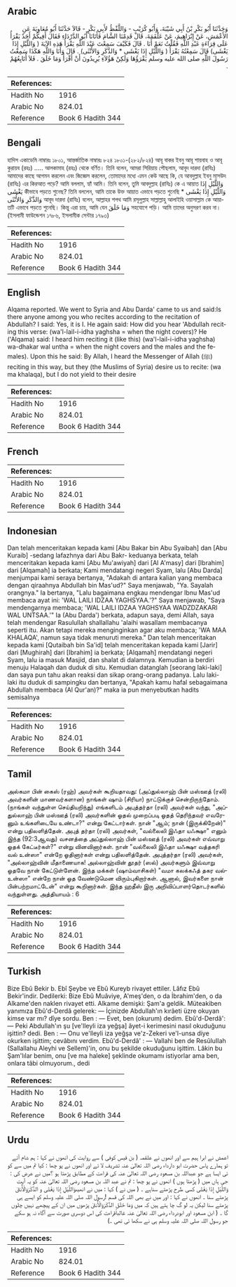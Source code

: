 ## Arabic


<div dir="rtl" lang="ar" style={{fontSize:'larger',backgroundColor:'#f8f9fa',padding:20}}>
وَحَدَّثَنَا أَبُو بَكْرِ بْنُ أَبِي شَيْبَةَ، وَأَبُو كُرَيْبٍ - وَاللَّفْظُ لأَبِي بَكْرٍ - قَالاَ حَدَّثَنَا أَبُو مُعَاوِيَةَ عَنِ الأَعْمَشِ، عَنْ إِبْرَاهِيمَ، عَنْ عَلْقَمَةَ، قَالَ قَدِمْنَا الشَّامَ فَأَتَانَا أَبُو الدَّرْدَاءِ فَقَالَ أَفِيكُمْ أَحَدٌ يَقْرَأُ عَلَى قِرَاءَةِ عَبْدِ اللَّهِ فَقُلْتُ نَعَمْ أَنَا ‏.‏ قَالَ فَكَيْفَ سَمِعْتَ عَبْدَ اللَّهِ يَقْرَأُ هَذِهِ الآيَةَ ‏(‏ وَاللَّيْلِ إِذَا يَغْشَى‏)‏ قَالَ سَمِعْتُهُ يَقْرَأُ ‏(‏ وَاللَّيْلِ إِذَا يَغْشَى * وَالذَّكَرِ وَالأُنْثَى‏)‏ ‏.‏ قَالَ وَأَنَا وَاللَّهِ هَكَذَا سَمِعْتُ رَسُولَ اللَّهِ صلى الله عليه وسلم يَقْرَؤُهَا وَلَكِنْ هَؤُلاَءِ يُرِيدُونَ أَنْ أَقْرَأَ وَمَا خَلَقَ ‏.‏ فَلاَ أُتَابِعُهُمْ ‏.‏
</div>
<div style={{backgroundColor:'#f8f9fa',padding:20, marginBottom: 10}}><table> <thead> <tr> <th>References:</th> <th></th> </tr> </thead> <tbody><tr><td>Hadith No</td><td>1916</td></tr><tr><td>Arabic No</td><td>824.01</td></tr><tr><td>Reference</td><td>Book 6 Hadith 344</td></tr></tbody></table></div>

## Bengali


<div dir="ltr" lang="bn" style={{fontSize:'larger',backgroundColor:'#f8f9fa',padding:20}}>
হাদিস একাডেমি নাম্বারঃ ১৮০১, আন্তর্জাতিক নাম্বারঃ ৮২৪ ১৮০১-(২৮২/৮২৪) আবূ বাকর ইবনু আবূ শায়বাহ ও আবূ কুরায়ব (রহঃ) ..... আলকামাহ (রহঃ) থেকে বর্ণিত। তিনি বলেন, আমরা সিরিয়ায় পৌছলাম, আবূদ দারদা (রাযিঃ) আমাদের কাছে আগমন করলেন এবং জিজ্ঞেস করলেন, তোমাদের মধ্যে এমন কেউ আছে কি, যে আবদুল্লাহ ইবনু মাসউদ (রাযিঃ) এর কিরআত পড়ে? আমি বললাম, হ্যাঁ আমি। তিনি বলেন, তুমি আবদুল্লাহ (রাযিঃ) কে এ আয়াত وَاللَّيْلِ إِذَا يَغْشَى কীভাবে পড়তে শুনেছ? তিনি বললেন, আমি তাকে উক্ত আয়াত এভাবে পড়তে শুনেছি وَاللَّيْلِ إِذَا يَغْشَى * وَالذَّكَرِ وَالأُنْثَى‏ আবূদ দারদা (রাযিঃ) বলেন, আল্লাহর শপথ আমি রসূলুল্লাহ সাল্লাল্লাহু আলাইহি ওয়াসাল্লাম কে আয়াতটি এভাবে পড়তে শুনেছি। কিন্তু এরা চায়, আমি যেন وَمَا خَلَقَ সহযোগে পড়ি। আমি তাদের অনুসরণ করব না। (ইসলামী ফাউন্ডেশন ১৭৮৬, ইসলামীক সেন্টার ১৭৯৩)
</div>
<div style={{backgroundColor:'#f8f9fa',padding:20, marginBottom: 10}}><table> <thead> <tr> <th>References:</th> <th></th> </tr> </thead> <tbody><tr><td>Hadith No</td><td>1916</td></tr><tr><td>Arabic No</td><td>824.01</td></tr><tr><td>Reference</td><td>Book 6 Hadith 344</td></tr></tbody></table></div>

## English


<div dir="ltr" lang="en" style={{fontSize:'larger',backgroundColor:'#f8f9fa',padding:20}}>
Alqama reported. We went to Syria and Abu Darda' came to us and said:Is there anyone among you who recites according to the recitation of Abdullah? I said: Yes, it is I. He again said: How did you hear 'Abdullah reciting this verse: (wa'l-lail-i-idha yaghsha = when the night covers)? He ('Alqama) said: I heard him reciting it (like this) (wa'l-lail-i-idha yaghsha) wa-dhakar wal untha = when the night covers and the males and the females). Upon this he said: By Allah, I heard the Messenger of Allah (ﷺ) reciting in this way, but they (the Muslims of Syria) desire us to recite: (wa ma khalaqa), but I do not yield to their desire
</div>
<div style={{backgroundColor:'#f8f9fa',padding:20, marginBottom: 10}}><table> <thead> <tr> <th>References:</th> <th></th> </tr> </thead> <tbody><tr><td>Hadith No</td><td>1916</td></tr><tr><td>Arabic No</td><td>824.01</td></tr><tr><td>Reference</td><td>Book 6 Hadith 344</td></tr></tbody></table></div>

## French


<div dir="ltr" lang="fr" style={{fontSize:'larger',backgroundColor:'#f8f9fa',padding:20}}>

</div>
<div style={{backgroundColor:'#f8f9fa',padding:20, marginBottom: 10}}><table> <thead> <tr> <th>References:</th> <th></th> </tr> </thead> <tbody><tr><td>Hadith No</td><td>1916</td></tr><tr><td>Arabic No</td><td>824.01</td></tr><tr><td>Reference</td><td>Book 6 Hadith 344</td></tr></tbody></table></div>

## Indonesian


<div dir="ltr" lang="id" style={{fontSize:'larger',backgroundColor:'#f8f9fa',padding:20}}>
Dan telah menceritakan kepada kami [Abu Bakar bin Abu Syaibah] dan [Abu Kuraib] -sedang lafazhnya dari Abu Bakr- keduanya berkata, telah menceritakan kepada kami [Abu Mu'awiyah] dari [Al A'masy] dari [Ibrahim] dari [Alqamah] ia berkata; Kami mendatangi negeri Syam, lalu [Abu Darda] menjumpai kami seraya bertanya, "Adakah di antara kalian yang membaca dengan qiraahnya Abdullah bin Mas'ud?" Saya menjawab, "Ya. Sayalah orangnya." Ia bertanya, "Lalu bagaimana engkau mendengar Ibnu Mas'ud membaca ayat ini: 'WAL LAILI IDZAA YAGHSYAA.'?" Saya menjawab, "Saya mendengarnya membaca; 'WAL LAILI IDZAA YAGHSYAA WADZDZAKARI WAL UNTSAA.'" Ia (Abu Darda') berkata, adapun saya, demi Allah, saya telah mendengar Rasulullah shallallahu 'alaihi wasallam membacanya seperti itu. Akan tetapi mereka menginginkan agar aku membaca; 'WA MAA KHALAQA', namun saya tidak menuruti mereka." Dan telah menceritakan kepada kami [Qutaibah bin Sa'id] telah menceritakan kepada kami [Jarir] dari [Mughirah] dari [Ibrahim] ia berkata; [Alqamah] mendatangi negeri Syam, lalu ia masuk Masjid, dan shalat di dalamnya. Kemudian ia berdiri menuju Halaqah dan duduk di situ. Kemudian datanglah [seorang laki-laki] dan saya pun tahu akan reaksi dan sikap orang-orang padanya. Lalu laki-laki itu duduk di sampingku dan bertanya, "Apakah kamu hafal sebagaimana Abdullah membaca (Al Qur'an)?" maka ia pun menyebutkan hadits semisalnya
</div>
<div style={{backgroundColor:'#f8f9fa',padding:20, marginBottom: 10}}><table> <thead> <tr> <th>References:</th> <th></th> </tr> </thead> <tbody><tr><td>Hadith No</td><td>1916</td></tr><tr><td>Arabic No</td><td>824.01</td></tr><tr><td>Reference</td><td>Book 6 Hadith 344</td></tr></tbody></table></div>

## Tamil


<div dir="ltr" lang="ta" style={{fontSize:'larger',backgroundColor:'#f8f9fa',padding:20}}>
அல்கமா பின் கைஸ் (ரஹ்) அவர்கள் கூறியதாவது: (அப்துல்லாஹ் பின் மஸ்ஊத் (ரலி) அவர்களின் மாணவர்களான) நாங்கள் ஷாம் (சிரியா) நாட்டுக்குச் சென்றிருந்தோம். (நாங்கள் வந்துள்ள செய்தியறிந்து) எங்களிடம் அபுத்தர்தா (ரலி) அவர்கள் வந்து, "அப்துல்லாஹ் பின் மஸ்ஊத் (ரலி) அவர்களின் ஓதல் முறைப்படி ஓதத் தெரிந்தவர் எவரேனும் உங்களிடையே உண்டா?" என்று கேட்டார்கள். நான் "ஆம்; நான் (இருக்கிறேன்)" என்று பதிலளித்தேன். அபுத் தர்தா (ரலி) அவர்கள், "வல்லைலி இஃதா யஃக்ஷா" எனும் இந்த (92:3ஆவது) வசனத்தை அப்துல்லாஹ் பின் மஸ்ஊத் (ரலி) அவர்கள் எவ்வாறு ஓதக் கேட்டீர்கள்?" என்று வினவினார்கள். நான் "வல்லைலி இஃதா யஃக்ஷா வத்தகரி வல் உன்ஸா" என்றே ஓதினார்கள் என்று பதிலளித்தேன். அபுத்தர்தா (ரலி) அவர்கள், "அல்லாஹ்வின் மீதாணையாக! அல்லாஹ்வின் தூதர் (ஸல்) அவர்களும் இவ்வாறு ஓதவே நான் கேட்டுள்ளேன். இந்த மக்கள் (ஷாம்வாசிகள்) "வமா கலக்கஃத் தகர வல்உன்ஸா" என்றே நான் ஓத வேண்டுமென விரும்புகிறார்கள். ஆனால், இவர்களை நான் பின்பற்றமாட்டேன்" என்று கூறினார்கள். இந்த ஹதீஸ் இரு அறிவிப்பாளர்தொடர்களில் வந்துள்ளது. அத்தியாயம் : 6
</div>
<div style={{backgroundColor:'#f8f9fa',padding:20, marginBottom: 10}}><table> <thead> <tr> <th>References:</th> <th></th> </tr> </thead> <tbody><tr><td>Hadith No</td><td>1916</td></tr><tr><td>Arabic No</td><td>824.01</td></tr><tr><td>Reference</td><td>Book 6 Hadith 344</td></tr></tbody></table></div>

## Turkish


<div dir="ltr" lang="tr" style={{fontSize:'larger',backgroundColor:'#f8f9fa',padding:20}}>
Bize Ebû Bekir b. Ebî Şeybe ve Ebû Kureyb rivayet ettiler. Lâfız Ebû Bekir'indir. Dedilerki: Bize Ebû Muâviye, A'meş'den, o da İbrahim'den, o da Alkame'den naklen rivayet etti. Alkame demişki: Şam'a geldik. Müteakiben yanımıza Ebû'd-Derdâ gelerek: — İçinizde Abdullah'ın kırâeti üzre okuyan kimse var mı? dîye sordu. Ben : — Evet, ben (okurum) dedim. Ebû'd-Derdâ': — Peki Abdullah'ın şu [ve'lleyli iza yeğşa] âyet-i kerimesini nasıl okuduğunu işittin? dedi. Ben : — Onu ve'lleyli iza yeğşa ve'z-Zekeri ve'l-unsa diye okurken işittim; cevâbını verdim. Ebû'd-Derdâ' : — Vallahi ben de ResûluIIah (Sallallahu Aleyhi ve Sellem)'in, onu bu şekilde okuduğunu işittim. Lâkin bu Şam'lılar benim, onu [ve ma haleke] şeklinde okumamı istiyorlar ama ben, onlara tâbi olmuyorum., dedi
</div>
<div style={{backgroundColor:'#f8f9fa',padding:20, marginBottom: 10}}><table> <thead> <tr> <th>References:</th> <th></th> </tr> </thead> <tbody><tr><td>Hadith No</td><td>1916</td></tr><tr><td>Arabic No</td><td>824.01</td></tr><tr><td>Reference</td><td>Book 6 Hadith 344</td></tr></tbody></table></div>

## Urdu


<div dir="rtl" lang="ur" style={{fontSize:'larger',backgroundColor:'#f8f9fa',padding:20}}>
اعمش نے ابرا ہیم سے اور انھوں نے علقمہ ( بن قیس کوفی ) سے روایت کی انھوں نے کہا : ہم شام آئے تو ہمارے پاس حضرت ابو دارداء رضی اللہ تعالیٰ عنہ تشریف لا ئے اور انھوں نے پو چھا : کیا تم میں سے کو ئی ایسا ہے جو عبداللہ بن مسعود رضی اللہ تعالیٰ عنہ کی قراءت کے مطابق پڑھتا ہو ؟میں نے عرض کی : جی ہاں میں ( پڑھتا ہوں ) انھوں نے پو چھا : تم نے عبد اللہ بن مسعود رضی اللہ تعالیٰ عنہ کو یہ آیت وَاللَّيْلِ إِذَا يَغْشَىٰ کسی طرح پڑھتے سناہے ۔ ( میں نے ) کہا : میں نے انھیںوَاللَّيْلِ إِذَا يَغْشَىٰ و الذَّكَرَ‌وَالْأُنثَىٰ پڑھتے سنا ۔ انھوں نے کہا : اور میں نے بھی اللہ کی قسم !رسول اللہ صلی اللہ علیہ وسلم کو ایسے ہی پڑھتے سنا لیکن یہ لو گ چا ہتے ہیں کہ میں وَمَا خَلَقَ الذَّكَرَ‌وَالْأُنثَىٰ پڑھوں میں ان کے پیچھے نہیں چلوں گا ۔ ( ابن مسعود اور ابودرداء رضی اللہ تعالیٰ عنہ غالباًقراءت کی اس دوسری صورت سے آگاہ نہ ہو سکے جو رسول اللہ صلی اللہ علیہ وسلم ہی نے سکھا ئی تھی ۔)
</div>
<div style={{backgroundColor:'#f8f9fa',padding:20, marginBottom: 10}}><table> <thead> <tr> <th>References:</th> <th></th> </tr> </thead> <tbody><tr><td>Hadith No</td><td>1916</td></tr><tr><td>Arabic No</td><td>824.01</td></tr><tr><td>Reference</td><td>Book 6 Hadith 344</td></tr></tbody></table></div>